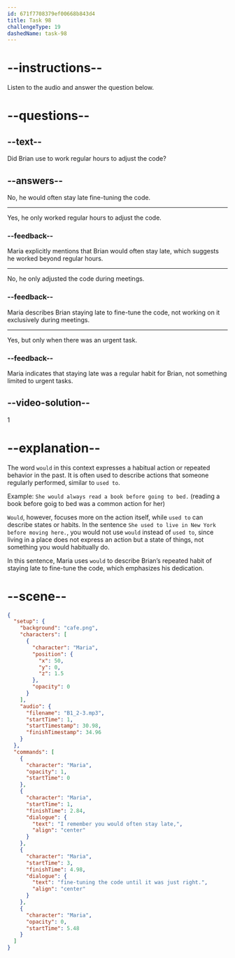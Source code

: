 ```yaml
---
id: 671f7708379ef00668b843d4
title: Task 98
challengeType: 19
dashedName: task-98
---
```


<!-- (Audio) Maria: I remember you would often stay late, fine-tuning the code until it was just right. -->

# --instructions--

Listen to the audio and answer the question below.

# --questions--

## --text--

Did Brian use to work regular hours to adjust the code?

## --answers--

No, he would often stay late fine-tuning the code.

---

Yes, he only worked regular hours to adjust the code.

### --feedback--

Maria explicitly mentions that Brian would often stay late, which suggests he worked beyond regular hours.

---

No, he only adjusted the code during meetings.

### --feedback--

Maria describes Brian staying late to fine-tune the code, not working on it exclusively during meetings.

---

Yes, but only when there was an urgent task.

### --feedback--

Maria indicates that staying late was a regular habit for Brian, not something limited to urgent tasks.

## --video-solution--

1

# --explanation--

The word `would` in this context expresses a habitual action or repeated behavior in the past. It is often used to describe actions that someone regularly performed, similar to `used to`. 

Example: `She would always read a book before going to bed.` (reading a book before goig to bed was a common action for her)  

`Would`, however, focuses more on the action itself, while `used to` can describe states or habits. In the sentence `She used to live in New York before moving here.`, you would not use `would` instead of `used to`, since living in a place does not express an action but a state of things, not something you would habitually do.

In this sentence, Maria uses `would` to describe Brian’s repeated habit of staying late to fine-tune the code, which emphasizes his dedication.

# --scene--

```json
{
  "setup": {
    "background": "cafe.png",
    "characters": [
      {
        "character": "Maria",
        "position": {
          "x": 50,
          "y": 0,
          "z": 1.5
        },
        "opacity": 0
      }
    ],
    "audio": {
      "filename": "B1_2-3.mp3",
      "startTime": 1,
      "startTimestamp": 30.98,
      "finishTimestamp": 34.96
    }
  },
  "commands": [
    {
      "character": "Maria",
      "opacity": 1,
      "startTime": 0
    },
    {
      "character": "Maria",
      "startTime": 1,
      "finishTime": 2.84,
      "dialogue": {
        "text": "I remember you would often stay late,",
        "align": "center"
      }
    },
    {
      "character": "Maria",
      "startTime": 3,
      "finishTime": 4.98,
      "dialogue": {
        "text": "fine-tuning the code until it was just right.",
        "align": "center"
      }
    },
    {
      "character": "Maria",
      "opacity": 0,
      "startTime": 5.48
    }
  ]
}
```
